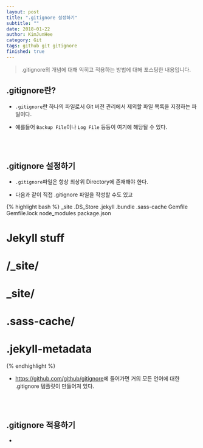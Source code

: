 ```yaml
---
layout: post
title: ".gitignore 설정하기"
subtitle: ""
date: 2018-01-22
author: KimJunHee
category: Git
tags: github git gitignore
finished: true
---
```


> .gitignore의 개념에 대해 익히고 적용하는 방법에 대해 포스팅한 내용입니다.

## .gitignore란?

* ```.gitignore```란 하나의 파일로서 Git 버전 관리에서 제외할 파일 목록을 지정하는 파일이다.

* 예를들어 ```Backup File```이나 ```Log File``` 등등이 여기에 해당될 수 있다.


<br/><br/>
## .gitignore 설정하기

* ```.gitignore```파일은 항상 최상위 Directory에 존재해야 한다.

* 다음과 같이 직접 .gitignore 파일을 작성할 수도 있고

{% highlight bash %}
_site
.DS_Store
.jekyll
.bundle
.sass-cache
Gemfile
Gemfile.lock
node_modules
package.json

# Jekyll stuff
# /_site/
# _site/
# .sass-cache/
# .jekyll-metadata
{% endhighlight %}

* <https://github.com/github/gitignore>에 들어가면 거의 모든 언어에 대한 .gitignore 템플릿이 만들어져 있다.


<br/><br/>
## .gitignore 적용하기

* 
